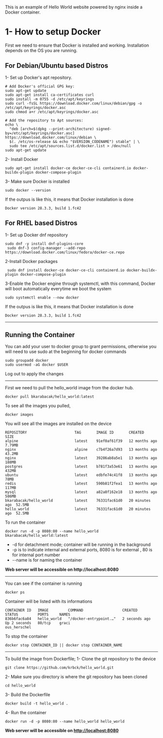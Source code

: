 
This is an example of Hello World website powered by nginx inside a Docker container.
# 1- How to setup Docker
First we need to ensure that Docker is installed and working. Installation depends on the OS you are running.

## For Debian/Ubuntu based Distros
1- Set up Docker's apt repository.
```
# Add Docker's official GPG key:
sudo apt-get update
sudo apt-get install ca-certificates curl
sudo install -m 0755 -d /etc/apt/keyrings
sudo curl -fsSL https://download.docker.com/linux/debian/gpg -o /etc/apt/keyrings/docker.asc
sudo chmod a+r /etc/apt/keyrings/docker.asc

# Add the repository to Apt sources:
echo \
  "deb [arch=$(dpkg --print-architecture) signed-by=/etc/apt/keyrings/docker.asc] https://download.docker.com/linux/debian \
  $(. /etc/os-release && echo "$VERSION_CODENAME") stable" | \
  sudo tee /etc/apt/sources.list.d/docker.list > /dev/null
sudo apt-get update
```
2- Install Docker 
```
sudo apt-get install docker-ce docker-ce-cli containerd.io docker-buildx-plugin docker-compose-plugin
```
3- Make sure Docker is installed
```
sudo docker --version
```
If the outpus is like this, it means that Docker installation is done
```
Docker version 28.3.3, build 1.fc42
```
## For RHEL based Distros
1- Set up Docker dnf repository
```
sudo dnf -y install dnf-plugins-core
 sudo dnf-3 config-manager --add-repo https://download.docker.com/linux/fedora/docker-ce.repo
```
2-Install Docker packages
```
 sudo dnf install docker-ce docker-ce-cli containerd.io docker-buildx-plugin docker-compose-plugin
```
3-Enable the Docker engine through systemctl, with this command, Docker will boot automatically everytime we boot the system
```
sudo systemctl enable --now docker
```
If the outpus is like this, it means that Docker installation is done
```
Docker version 28.3.3, build 1.fc42
```

---
## Running the Container

You can add your user to docker group to grant permissions, otherwise you will need to use sudo at the beginning for docker commands
```
sudo groupadd docker        
sudo usermod -aG docker $USER 
```
Log out to apply the changes

---

First we need to pull the hello_world image from the docker hub.
```
docker pull bkarabacak/hello_world:latest
```

To see all the images you pulled,
```
docker images
```
You will see all the images are installed on the device 
```
REPOSITORY                      TAG       IMAGE ID       CREATED         SIZE
alpine                          latest    91ef0af61f39   12 months ago   7.79MB
nginx                           alpine    c7b4f26a7d93   13 months ago   43.2MB
nginx                           latest    39286ab8a5e1   13 months ago   188MB
postgres                        latest    b781f3a53e61   13 months ago   432MB
ubuntu                          latest    edbfe74c41f8   13 months ago   78MB
redis                           latest    590b81f2fea1   13 months ago   117MB
mysql                           latest    a82a8f162e18   13 months ago   586MB
bkarabacak/hello_world          latest    76331fac61d0   20 minutes ago  52.5MB  
hello_world                     latest    76331fac61d0   20 minutes ago  52.5MB
```

To run the container
```
docker run -d -p 8080:80 --name hello_world bkarabacak/hello_world:latest
```
- -d for detachment mode; container will be running in the background
- -p is to indicate internal and external ports, 8080 is for external , 80 is for internal port number
- --name is for naming the container

**Web server will be accessible on http://localhost:8080**

---

You can see if the container is running 
```
docker ps 
```
Container will be listed with its informations
```
CONTAINER ID   IMAGE         COMMAND                  CREATED         STATUS         PORTS     NAMES  
836b6fac6a84   hello_world   "/docker-entrypoint.…"   2 seconds ago   Up 2 seconds   80/tcp    graci  
ous_herschel
```
To stop the container
```
docker stop CONTAINER_ID || docker stop CONTAINER_NAME
```
---
To build the image from Dockerfile;
1- Clone the git repository to the device
```
git clone https://github.com/krbck/hello_world.git
```
2- Make sure you directory is where the git repository has been cloned
```
cd hello_world
```
3- Build the Dockerfile
```
docker build -t hello_world .
```
4- Run the container 
```
docker run -d -p 8080:80 --name hello_world hello_world
```
**Web server will be accessible on  [http://localhost:8080](http://localhost:8080/)**
